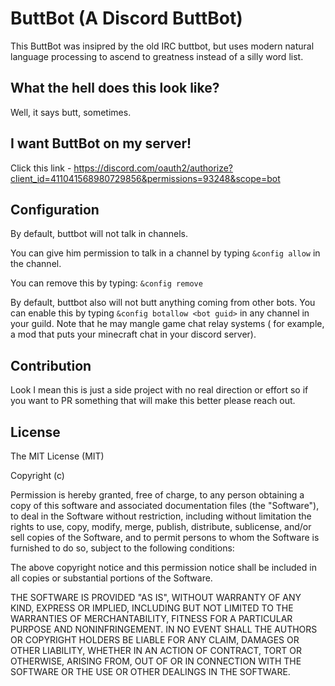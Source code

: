 ButtBot (A Discord ButtBot)
==========================
This ButtBot was insipred by the old IRC buttbot, but uses modern natural language processing to ascend to greatness
instead of a silly word list.

What the hell does this look like?
----------------------------
Well, it says butt, sometimes.


I want ButtBot on my server!
----------------------------
Click this link - https://discord.com/oauth2/authorize?client_id=411041568980729856&permissions=93248&scope=bot


Configuration
----------------------------
By default, buttbot will not talk in channels.

You can give him permission to talk in a channel by typing ```&config allow``` in the channel.

You can remove this by typing: ```&config remove```

By default, buttbot also will not butt anything coming from other bots. You can enable this by
typing ```&config botallow <bot guid>``` in any channel in your guild. Note that he may mangle game chat relay systems (
for example, a mod that puts your minecraft chat in your discord server).

Contribution
------------
Look I mean this is just a side project with no real direction or effort so if you want to PR something that will make
this better please reach out.

License
-------
The MIT License (MIT)

Copyright (c) <year> <copyright holders>

Permission is hereby granted, free of charge, to any person obtaining a copy of this software and associated
documentation files (the "Software"), to deal in the Software without restriction, including without limitation the
rights to use, copy, modify, merge, publish, distribute, sublicense, and/or sell copies of the Software, and to permit
persons to whom the Software is furnished to do so, subject to the following conditions:

The above copyright notice and this permission notice shall be included in all copies or substantial portions of the
Software.

THE SOFTWARE IS PROVIDED "AS IS", WITHOUT WARRANTY OF ANY KIND, EXPRESS OR IMPLIED, INCLUDING BUT NOT LIMITED TO THE
WARRANTIES OF MERCHANTABILITY, FITNESS FOR A PARTICULAR PURPOSE AND NONINFRINGEMENT. IN NO EVENT SHALL THE AUTHORS OR
COPYRIGHT HOLDERS BE LIABLE FOR ANY CLAIM, DAMAGES OR OTHER LIABILITY, WHETHER IN AN ACTION OF CONTRACT, TORT OR
OTHERWISE, ARISING FROM, OUT OF OR IN CONNECTION WITH THE SOFTWARE OR THE USE OR OTHER DEALINGS IN THE SOFTWARE.
